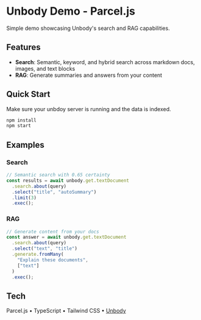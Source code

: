 # Unbody Demo - Parcel.js

Simple demo showcasing Unbody's search and RAG capabilities.

## Features

- **Search**: Semantic, keyword, and hybrid search across markdown docs, images, and text blocks
- **RAG**: Generate summaries and answers from your content

## Quick Start
Make sure your unbdoy server is running and the data is indexed.

```bash
npm install
npm start
```

## Examples

### Search
```typescript
// Semantic search with 0.65 certainty
const results = await unbody.get.textDocument
  .search.about(query)
  .select("title", "autoSummary")
  .limit(3)
  .exec();
```

### RAG
```typescript
// Generate content from your docs
const answer = await unbody.get.textDocument
  .search.about(query)
  .select("text", "title")
  .generate.fromMany(
    "Explain these documents",
    ["text"]
  )
  .exec();
```

## Tech

Parcel.js • TypeScript • Tailwind CSS • [Unbody](https://unbody.io) 